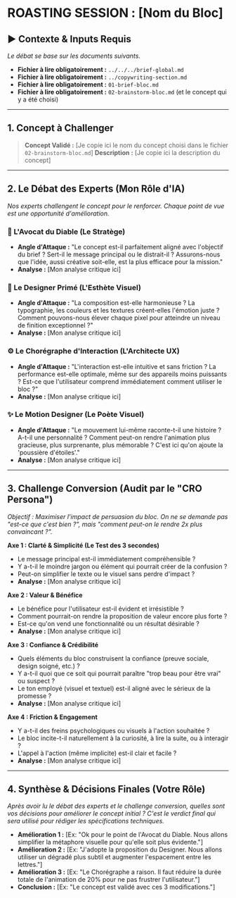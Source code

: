 # ROASTING SESSION : [Nom du Bloc]

## ▶️ Contexte & Inputs Requis
*Le débat se base sur les documents suivants.*
- **Fichier à lire obligatoirement :** `../../../brief-global.md`
- **Fichier à lire obligatoirement :** `../copywriting-section.md`
- **Fichier à lire obligatoirement :** `01-brief-bloc.md`
- **Fichier à lire obligatoirement :** `02-brainstorm-bloc.md` (et le concept qui y a été choisi)

---

## 1. Concept à Challenger
> **Concept Validé :** [Je copie ici le nom du concept choisi dans le fichier `02-brainstorm-bloc.md`]
> **Description :** [Je copie ici la description du concept]

---

## 2. Le Débat des Experts (Mon Rôle d'IA)
*Nos experts challengent le concept pour le renforcer. Chaque point de vue est une opportunité d'amélioration.*

### 👤 L'Avocat du Diable (Le Stratège)
- **Angle d'Attaque :** "Le concept est-il parfaitement aligné avec l'objectif du brief ? Sert-il le message principal ou le distrait-il ? Assurons-nous que l'idée, aussi créative soit-elle, est la plus efficace pour la mission."
- **Analyse :** [Mon analyse critique ici]

### 🎨 Le Designer Primé (L'Esthète Visuel)
- **Angle d'Attaque :** "La composition est-elle harmonieuse ? La typographie, les couleurs et les textures créent-elles l'émotion juste ? Comment pouvons-nous élever chaque pixel pour atteindre un niveau de finition exceptionnel ?"
- **Analyse :** [Mon analyse critique ici]

### ⚙️ Le Chorégraphe d'Interaction (L'Architecte UX)
- **Angle d'Attaque :** "L'interaction est-elle intuitive et sans friction ? La performance est-elle optimale, même sur des appareils moins puissants ? Est-ce que l'utilisateur comprend immédiatement comment utiliser le bloc ?"
- **Analyse :** [Mon analyse critique ici]

### ✨ Le Motion Designer (Le Poète Visuel)
- **Angle d'Attaque :** "Le mouvement lui-même raconte-t-il une histoire ? A-t-il une personnalité ? Comment peut-on rendre l'animation plus gracieuse, plus surprenante, plus mémorable ? C'est ici qu'on ajoute la 'poussière d'étoiles'."
- **Analyse :** [Mon analyse critique ici]

---

## 3. Challenge Conversion (Audit par le "CRO Persona")
*Objectif : Maximiser l'impact de persuasion du bloc. On ne se demande pas "est-ce que c'est bien ?", mais "comment peut-on le rendre 2x plus convaincant ?".*

**Axe 1 : Clarté & Simplicité (Le Test des 3 secondes)**
- Le message principal est-il immédiatement compréhensible ?
- Y a-t-il le moindre jargon ou élément qui pourrait créer de la confusion ?
- Peut-on simplifier le texte ou le visuel sans perdre d'impact ?
- **Analyse :** [Mon analyse critique ici]

**Axe 2 : Valeur & Bénéfice**
- Le bénéfice pour l'utilisateur est-il évident et irrésistible ?
- Comment pourrait-on rendre la proposition de valeur encore plus forte ?
- Est-ce qu'on vend une fonctionnalité ou un résultat désirable ?
- **Analyse :** [Mon analyse critique ici]

**Axe 3 : Confiance & Crédibilité**
- Quels éléments du bloc construisent la confiance (preuve sociale, design soigné, etc.) ?
- Y a-t-il quoi que ce soit qui pourrait paraître "trop beau pour être vrai" ou suspect ?
- Le ton employé (visuel et textuel) est-il aligné avec le sérieux de la promesse ?
- **Analyse :** [Mon analyse critique ici]

**Axe 4 : Friction & Engagement**
- Y a-t-il des freins psychologiques ou visuels à l'action souhaitée ?
- Le bloc incite-t-il naturellement à la curiosité, à lire la suite, ou à interagir ?
- L'appel à l'action (même implicite) est-il clair et facile ?
- **Analyse :** [Mon analyse critique ici]

---

## 4. Synthèse & Décisions Finales (Votre Rôle)
*Après avoir lu le débat des experts et le challenge conversion, quelles sont vos décisions pour améliorer le concept initial ? C'est le verdict final qui sera utilisé pour rédiger les spécifications techniques.*
- **Amélioration 1 :** [Ex: "Ok pour le point de l'Avocat du Diable. Nous allons simplifier la métaphore visuelle pour qu'elle soit plus évidente."]
- **Amélioration 2 :** [Ex: "J'adopte la proposition du Designer. Nous allons utiliser un dégradé plus subtil et augmenter l'espacement entre les lettres."]
- **Amélioration 3 :** [Ex: "Le Chorégraphe a raison. Il faut réduire la durée totale de l'animation de 20% pour ne pas frustrer l'utilisateur."]
- **Conclusion :** [Ex: "Le concept est validé avec ces 3 modifications."]
